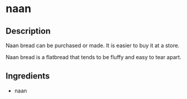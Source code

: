 naan
=====================

## Description

Naan bread can be purchased or made. It is easier to buy it at a store.

Naan bread is a flatbread that tends to be fluffy and easy to tear apart.


## Ingredients

* naan
